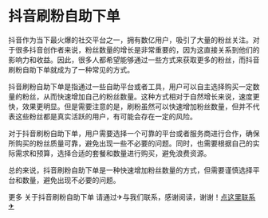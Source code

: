 # 抖音刷粉自助下单

抖音作为当下最火爆的社交平台之一，拥有数亿用户，吸引了大量的粉丝关注。对于很多抖音创作者来说，粉丝数量的增长是非常重要的，因为这直接关系到他们的影响力和收益。因此，很多人都希望能够通过一些方式来获取更多的粉丝，而抖音刷粉自助下单就成为了一种常见的方式。

抖音刷粉自助下单是指通过一些自助平台或者工具，用户可以自主选择购买一定数量的粉丝，从而快速增加自己的粉丝数量。这种方式相对于自然增长来说，速度更快，效果更明显。但是需要注意的是，刷粉虽然可以快速增加粉丝数量，但并不代表这些粉丝都是真实活跃的用户，有可能会存在一定的风险。

对于抖音刷粉自助下单，用户需要选择一个可靠的平台或者服务商进行合作，确保所购买的粉丝质量可靠，避免出现一些不必要的问题。同时，也需要根据自己的实际需求和预算，选择合适的套餐和数量进行购买，避免浪费资源。

总的来说，抖音刷粉自助下单是一种快速增加粉丝数量的方式，但需要谨慎选择平台和数量，避免出现不必要的问题。

更多 关于抖音刷粉自助下单 请通过✈与我们联系，感谢阅读，谢谢！[点这里联系✈](https://ws.k02.cc)